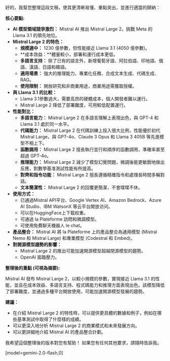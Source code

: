 好的，我幫您整理這段文稿，使其更清晰易懂、重點突出，並進行適當的歸納：

**核心要點:**

*   **AI 模型領域競爭激烈：** Mistral AI 推出 Mistral Large 2，挑戰 Meta 的 Llama 3.1 的領先地位。
*   **Mistral Large 2 的特色：**
    *   **規模適中：** 1230 億參數，但性能接近 Llama 3.1 (4050 億參數)。
    *   **成本效益：**體量較小，部署和運行成本更低。
    *   **多語言支持：** 除了已有的語言外，新增葡萄牙語、阿拉伯語、印地語、俄語、漢語、日語和韓語。
    *   **適用場景：** 強大的推理能力、專業化任務、合成文本生成、代碼生成、RAG。
    *   **使用限制：** 開放研究和非商業用途，商業用途需獲取授權。
*   **與 Llama 3.1 的比較：**
    *   Llama 3.1參數過大，需要高昂的硬體成本，個人開發者難以運行。
    *   Mistral Large 2 降低了部署難度，可用較低配置運行。
*   **性能對比：**
    *   **多語言能力：** Mistral Large 2 在多語言理解上表現出色，與 GPT-4 和 Llama 3.1 處於同一水平。
    *   **代碼能力：** Mistral Large 2 在代碼訓練上投入很大比例，性能優於初代 Mistral Large，與 GPT-4o、Claude 3 Opus 和 Llama 3 405B 等先進模型不相上下。
    *   **函數調用：** Mistral Large 2 擅長執行並行和順序的函數調用，準確率甚至超過 GPT-4o。
    *   **推理能力：** Mistral Large 2 減少了模型幻覺問題，微調後能更敏銳地做出反應，對數學基准測試性能有所提高。
    *   **對齊和指令功能：** Mistral Large 2 擅長遵循精確指令和處理長時間多輪對話。
    *   **文本簡潔性：** Mistral Large 2 的回覆更簡潔，不會喋喋不休。
*   **使用方式：**
    *   已通過Mistral API平台、Google Vertex AI、Amazon Bedrock、Azure AI Studio、IBM WatsonX 等云平台開放访问。
    *   可以在HuggingFace上下载权重。
    *   可通過 la Plateforme 訪問和微調模型。
    *   可使用免費聊天機器人 le chat。
*   **產品整合：** Mistral AI 將 la Plateforme 上的產品整合為通用模型 (Mistral Nemo 和 Mistral Large) 和專業模型 (Codestral 和 Embed)。
*   **對開源模型趨勢的影響：**
    *   Mistral Large 2 的推出可能加速開源模型超越閉源模型的趨勢。
    *   OpenAI 面臨壓力。

**整理後的重點 (可視為摘要):**

Mistral AI 發布 Mistral Large 2，以較小規模的參數，實現接近 Llama 3.1 的性能，並且在成本效益、多語言支持、程式碼能力和推理方面表現出色。該模型降低了部署難度，並通過多種平台開放使用，可能加速開源模型發展的趨勢。

**建議：**

*   在介紹 Mistral Large 2 的特性時，可以提供更具體的數據和例子，例如在哪些基準測試中取得了什麼樣的成績。
*   可以更深入地分析 Mistral Large 2 的商業模式和未來發展方向。
*   可以更詳細地介紹 Mistral AI 的產品整合計劃。

我希望這個整理後的版本對您有幫助！ 如果您有任何其他要求，請隨時告訴我。

[model=gemini-2.0-flash,0]
